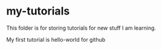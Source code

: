 # my-tutorials
This folder is for storing tutorials for new stuff I am learning.

My first tutorial is hello-world for github
